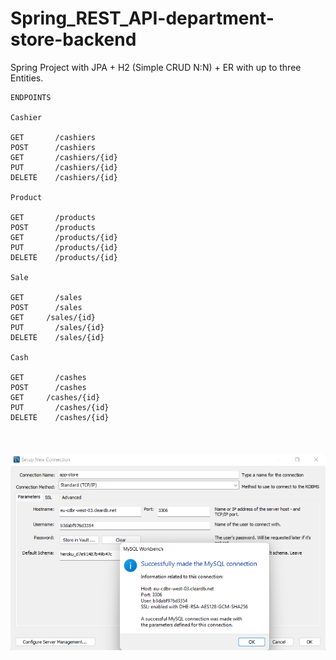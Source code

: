 # Spring_REST_API-department-store-backend
Spring Project with JPA + H2 (Simple CRUD N:N) + ER with up to three Entities.
```
ENDPOINTS

Cashier

GET       /cashiers
POST      /cashiers
GET       /cashiers/{id}
PUT       /cashiers/{id}
DELETE    /cashiers/{id}

Product

GET       /products
POST      /products
GET       /products/{id}
PUT       /products/{id}
DELETE    /products/{id}

Sale

GET       /sales 
POST      /sales
GET	    /sales/{id}
PUT       /sales/{id}
DELETE    /sales/{id}

Cash

GET       /cashes 
POST      /cashes
GET	    /cashes/{id}
PUT       /cashes/{id}
DELETE    /cashes/{id}



```

####
![This is an image](connection-chain.png)
